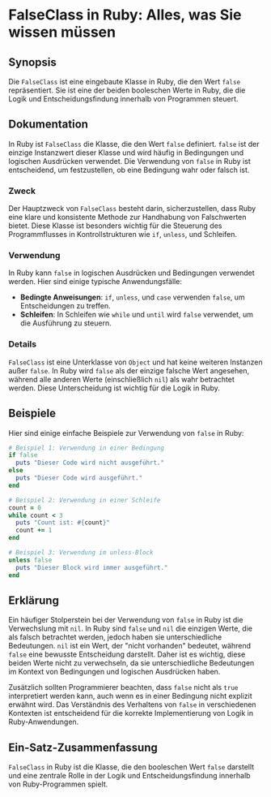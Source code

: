 <!--
Meta Description: # FalseClass in Ruby: Alles, was Sie wissen müssen ## Synopsis Die `FalseClass` ist eine eingebaute Klasse in Ruby, die den Wert `false` repräsentiert...
Meta Keywords: false, ruby, die, ist, und
-->

# FalseClass in Ruby: Alles, was Sie wissen müssen

## Synopsis
Die `FalseClass` ist eine eingebaute Klasse in Ruby, die den Wert `false` repräsentiert. Sie ist eine der beiden booleschen Werte in Ruby, die die Logik und Entscheidungsfindung innerhalb von Programmen steuert.

## Dokumentation
In Ruby ist `FalseClass` die Klasse, die den Wert `false` definiert. `false` ist der einzige Instanzwert dieser Klasse und wird häufig in Bedingungen und logischen Ausdrücken verwendet. Die Verwendung von `false` in Ruby ist entscheidend, um festzustellen, ob eine Bedingung wahr oder falsch ist.

### Zweck
Der Hauptzweck von `FalseClass` besteht darin, sicherzustellen, dass Ruby eine klare und konsistente Methode zur Handhabung von Falschwerten bietet. Diese Klasse ist besonders wichtig für die Steuerung des Programmflusses in Kontrollstrukturen wie `if`, `unless`, und Schleifen.

### Verwendung
In Ruby kann `false` in logischen Ausdrücken und Bedingungen verwendet werden. Hier sind einige typische Anwendungsfälle:
- **Bedingte Anweisungen**: `if`, `unless`, und `case` verwenden `false`, um Entscheidungen zu treffen.
- **Schleifen**: In Schleifen wie `while` und `until` wird `false` verwendet, um die Ausführung zu steuern.

### Details
`FalseClass` ist eine Unterklasse von `Object` und hat keine weiteren Instanzen außer `false`. In Ruby wird `false` als der einzige falsche Wert angesehen, während alle anderen Werte (einschließlich `nil`) als wahr betrachtet werden. Diese Unterscheidung ist wichtig für die Logik in Ruby.

## Beispiele
Hier sind einige einfache Beispiele zur Verwendung von `false` in Ruby:

```ruby
# Beispiel 1: Verwendung in einer Bedingung
if false
  puts "Dieser Code wird nicht ausgeführt."
else
  puts "Dieser Code wird ausgeführt."
end

# Beispiel 2: Verwendung in einer Schleife
count = 0
while count < 3
  puts "Count ist: #{count}"
  count += 1
end

# Beispiel 3: Verwendung im unless-Block
unless false
  puts "Dieser Block wird immer ausgeführt."
end
```

## Erklärung
Ein häufiger Stolperstein bei der Verwendung von `false` in Ruby ist die Verwechslung mit `nil`. In Ruby sind `false` und `nil` die einzigen Werte, die als falsch betrachtet werden, jedoch haben sie unterschiedliche Bedeutungen. `nil` ist ein Wert, der "nicht vorhanden" bedeutet, während `false` eine bewusste Entscheidung darstellt. Daher ist es wichtig, diese beiden Werte nicht zu verwechseln, da sie unterschiedliche Bedeutungen im Kontext von Bedingungen und logischen Ausdrücken haben.

Zusätzlich sollten Programmierer beachten, dass `false` nicht als `true` interpretiert werden kann, auch wenn es in einer Bedingung nicht explizit erwähnt wird. Das Verständnis des Verhaltens von `false` in verschiedenen Kontexten ist entscheidend für die korrekte Implementierung von Logik in Ruby-Anwendungen.

## Ein-Satz-Zusammenfassung
`FalseClass` in Ruby ist die Klasse, die den booleschen Wert `false` darstellt und eine zentrale Rolle in der Logik und Entscheidungsfindung innerhalb von Ruby-Programmen spielt.